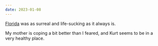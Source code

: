 ```yaml
---
date: 2023-01-08
---
```


[Florida](/logs/travel/2022-mex-fl/) was as surreal and life-sucking as it always is.

My mother is coping a bit better than I feared, and Kurt seems to be in a very healthy place.
